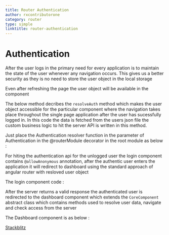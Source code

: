 ```yaml
---
title: Router Authentication
author: rxcontributorone
category: router
type: simple
linktitle: router-authentication
---
```


# Authentication

After the user logs in the primary need for every application is to maintain the state of the user whenever any navigation occurs. This gives us a better security as they is no need to store the user object in the local storage 

Even after refreshing the page the user object will be available in the component

The below method decribes the `resolveAuth` method which makes the user object accessible for the particular component where the navigation takes place throughout the single page application after the user has sucessfully logged in. In this code the data is fetched from the users json file the custom business logic to hit the server API is written in this method.   

<div component="app-code" key="router-authentication-complete-component"></div> 

Just place the Authentication resolver function in the parameter of Authentication in the @routerModule decorator in the root module as below :

<div component="app-code" key="router-authentication-component"></div> 

For hiting the authentication api for the unlogged user the login component contains  `@allowAnonymous` annotation, after the authentic user enters the application
it will redirect to dashboard using the standard approach of  angular router with resloved user object

The login component code : 

<div component="app-code" key="router-authentication-login"></div> 

After the server returns a valid response the authenticated user is redirected to the dashboard component which extends the `CoreComponent` abstract class which contains methods used to resolve user data, navigate and check access from the server

The Dashboard component is as below :

<div component="app-code" key="router-authentication-dashboard"></div> 

<a target="_blank" class="redirect-link" href="https://stackblitz.com/edit/router-authentication-koamys?file=src/app/security/authentication-resolver.ts">Stackblitz</a>


